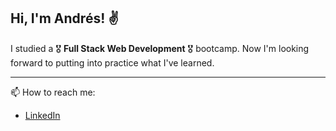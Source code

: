 ## Hi, I'm Andrés! :v:

I studied a :medal_military: **Full Stack Web Development** :medal_military: bootcamp. Now I'm looking forward to putting into practice what I've learned.

---

📫 How to reach me:
- [LinkedIn](https://www.linkedin.com/in/andres-leon-developer)

<!--
**DREWiex/DREWiex** is a ✨ _special_ ✨ repository because its `README.md` (this file) appears on your GitHub profile.

Here are some ideas to get you started:

- 🔭 I’m currently working on ...
- 🌱 I’m currently learning ...
- 👯 I’m looking to collaborate on ...
- 🤔 I’m looking for help with ...
- 💬 Ask me about ...
- 📫 How to reach me: ...
- 😄 Pronouns: ...
- ⚡ Fun fact: ...
-->
